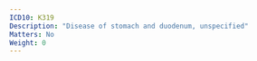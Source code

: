 ```yaml
---
ICD10: K319
Description: "Disease of stomach and duodenum, unspecified"
Matters: No
Weight: 0
---
```


